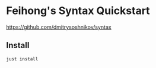 # Feihong's Syntax Quickstart

https://github.com/dmitrysoshnikov/syntax

## Install

    just install

